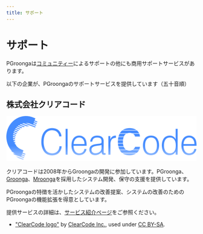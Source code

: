 ```yaml
---
title: サポート
---
```


# サポート

PGroongaは[コミュニティー](../community/)によるサポートの他にも商用サポートサービスがあります。

以下の企業が、PGroongaのサポートサービスを提供しています（五十音順）

## 株式会社クリアコード

[![ClearCode logo](/images/support/ClearCode.svg)](https://www.clear-code.com/)

クリアコードは2008年からGroongaの開発に参加しています。PGroonga、[Groonga](https://groonga.org/ja/)、[Mroonga](https://mroonga.org/ja/)を採用したシステム開発、保守の支援を提供しています。

PGroongaの特徴を活かしたシステムの改善提案、システムの改善のためのPGroongaの機能拡張を得意としています。

提供サービスの詳細は、[サービス紹介ページ](https://www.clear-code.com/services/groonga.html)をご参照ください。

 - ["ClearCode logo"](https://github.com/clear-code/resources) by [ClearCode Inc.](https://www.clear-code.com), used under [CC BY-SA](https://creativecommons.org/licenses/by-sa/4.0/).
